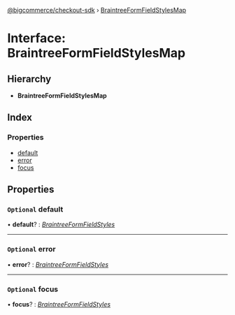 [@bigcommerce/checkout-sdk](../README.md) › [BraintreeFormFieldStylesMap](braintreeformfieldstylesmap.md)

# Interface: BraintreeFormFieldStylesMap

## Hierarchy

* **BraintreeFormFieldStylesMap**

## Index

### Properties

* [default](braintreeformfieldstylesmap.md#optional-default)
* [error](braintreeformfieldstylesmap.md#optional-error)
* [focus](braintreeformfieldstylesmap.md#optional-focus)

## Properties

### `Optional` default

• **default**? : *[BraintreeFormFieldStyles](../README.md#braintreeformfieldstyles)*

___

### `Optional` error

• **error**? : *[BraintreeFormFieldStyles](../README.md#braintreeformfieldstyles)*

___

### `Optional` focus

• **focus**? : *[BraintreeFormFieldStyles](../README.md#braintreeformfieldstyles)*
